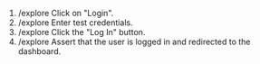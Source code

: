 1. /explore Click on "Login".
2. /explore Enter test credentials.
3. /explore Click the "Log In" button.
4. /explore Assert that the user is logged in and redirected to the dashboard.
